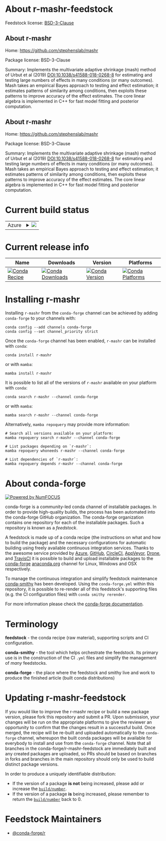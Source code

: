 About r-mashr-feedstock
=======================

Feedstock license: [BSD-3-Clause](https://github.com/conda-forge/r-mashr-feedstock/blob/main/LICENSE.txt)


About r-mashr
-------------

Home: https://github.com/stephenslab/mashr

Package license: BSD-3-Clause

Summary: Implements the multivariate adaptive shrinkage (mash) method of Urbut et al (2019) <DOI:10.1038/s41588-018-0268-8> for estimating and testing large numbers of effects in many conditions (or many outcomes). Mash takes an empirical Bayes approach to testing and effect estimation; it estimates patterns of similarity among conditions, then exploits these patterns to improve accuracy of the effect estimates. The core linear algebra is implemented in C++ for fast model fitting and posterior computation.

About r-mashr
-------------

Home: https://github.com/stephenslab/mashr

Package license: BSD-3-Clause

Summary: Implements the multivariate adaptive shrinkage (mash) method of Urbut et al (2019) <DOI:10.1038/s41588-018-0268-8> for estimating and testing large numbers of effects in many conditions (or many outcomes). Mash takes an empirical Bayes approach to testing and effect estimation; it estimates patterns of similarity among conditions, then exploits these patterns to improve accuracy of the effect estimates. The core linear algebra is implemented in C++ for fast model fitting and posterior computation.

Current build status
====================


<table>
    
  <tr>
    <td>Azure</td>
    <td>
      <details>
        <summary>
          <a href="https://dev.azure.com/conda-forge/feedstock-builds/_build/latest?definitionId=23206&branchName=main">
            <img src="https://dev.azure.com/conda-forge/feedstock-builds/_apis/build/status/r-mashr-feedstock?branchName=main">
          </a>
        </summary>
        <table>
          <thead><tr><th>Variant</th><th>Status</th></tr></thead>
          <tbody><tr>
              <td>linux_64</td>
              <td>
                <a href="https://dev.azure.com/conda-forge/feedstock-builds/_build/latest?definitionId=23206&branchName=main">
                  <img src="https://dev.azure.com/conda-forge/feedstock-builds/_apis/build/status/r-mashr-feedstock?branchName=main&jobName=linux&configuration=linux%20linux_64_" alt="variant">
                </a>
              </td>
            </tr><tr>
              <td>osx_64</td>
              <td>
                <a href="https://dev.azure.com/conda-forge/feedstock-builds/_build/latest?definitionId=23206&branchName=main">
                  <img src="https://dev.azure.com/conda-forge/feedstock-builds/_apis/build/status/r-mashr-feedstock?branchName=main&jobName=osx&configuration=osx%20osx_64_" alt="variant">
                </a>
              </td>
            </tr>
          </tbody>
        </table>
      </details>
    </td>
  </tr>
</table>

Current release info
====================

| Name | Downloads | Version | Platforms |
| --- | --- | --- | --- |
| [![Conda Recipe](https://img.shields.io/badge/recipe-r--mashr-green.svg)](https://anaconda.org/conda-forge/r-mashr) | [![Conda Downloads](https://img.shields.io/conda/dn/conda-forge/r-mashr.svg)](https://anaconda.org/conda-forge/r-mashr) | [![Conda Version](https://img.shields.io/conda/vn/conda-forge/r-mashr.svg)](https://anaconda.org/conda-forge/r-mashr) | [![Conda Platforms](https://img.shields.io/conda/pn/conda-forge/r-mashr.svg)](https://anaconda.org/conda-forge/r-mashr) |

Installing r-mashr
==================

Installing `r-mashr` from the `conda-forge` channel can be achieved by adding `conda-forge` to your channels with:

```
conda config --add channels conda-forge
conda config --set channel_priority strict
```

Once the `conda-forge` channel has been enabled, `r-mashr` can be installed with `conda`:

```
conda install r-mashr
```

or with `mamba`:

```
mamba install r-mashr
```

It is possible to list all of the versions of `r-mashr` available on your platform with `conda`:

```
conda search r-mashr --channel conda-forge
```

or with `mamba`:

```
mamba search r-mashr --channel conda-forge
```

Alternatively, `mamba repoquery` may provide more information:

```
# Search all versions available on your platform:
mamba repoquery search r-mashr --channel conda-forge

# List packages depending on `r-mashr`:
mamba repoquery whoneeds r-mashr --channel conda-forge

# List dependencies of `r-mashr`:
mamba repoquery depends r-mashr --channel conda-forge
```


About conda-forge
=================

[![Powered by
NumFOCUS](https://img.shields.io/badge/powered%20by-NumFOCUS-orange.svg?style=flat&colorA=E1523D&colorB=007D8A)](https://numfocus.org)

conda-forge is a community-led conda channel of installable packages.
In order to provide high-quality builds, the process has been automated into the
conda-forge GitHub organization. The conda-forge organization contains one repository
for each of the installable packages. Such a repository is known as a *feedstock*.

A feedstock is made up of a conda recipe (the instructions on what and how to build
the package) and the necessary configurations for automatic building using freely
available continuous integration services. Thanks to the awesome service provided by
[Azure](https://azure.microsoft.com/en-us/services/devops/), [GitHub](https://github.com/),
[CircleCI](https://circleci.com/), [AppVeyor](https://www.appveyor.com/),
[Drone](https://cloud.drone.io/welcome), and [TravisCI](https://travis-ci.com/)
it is possible to build and upload installable packages to the
[conda-forge](https://anaconda.org/conda-forge) [anaconda.org](https://anaconda.org/)
channel for Linux, Windows and OSX respectively.

To manage the continuous integration and simplify feedstock maintenance
[conda-smithy](https://github.com/conda-forge/conda-smithy) has been developed.
Using the ``conda-forge.yml`` within this repository, it is possible to re-render all of
this feedstock's supporting files (e.g. the CI configuration files) with ``conda smithy rerender``.

For more information please check the [conda-forge documentation](https://conda-forge.org/docs/).

Terminology
===========

**feedstock** - the conda recipe (raw material), supporting scripts and CI configuration.

**conda-smithy** - the tool which helps orchestrate the feedstock.
                   Its primary use is in the construction of the CI ``.yml`` files
                   and simplify the management of *many* feedstocks.

**conda-forge** - the place where the feedstock and smithy live and work to
                  produce the finished article (built conda distributions)


Updating r-mashr-feedstock
==========================

If you would like to improve the r-mashr recipe or build a new
package version, please fork this repository and submit a PR. Upon submission,
your changes will be run on the appropriate platforms to give the reviewer an
opportunity to confirm that the changes result in a successful build. Once
merged, the recipe will be re-built and uploaded automatically to the
`conda-forge` channel, whereupon the built conda packages will be available for
everybody to install and use from the `conda-forge` channel.
Note that all branches in the conda-forge/r-mashr-feedstock are
immediately built and any created packages are uploaded, so PRs should be based
on branches in forks and branches in the main repository should only be used to
build distinct package versions.

In order to produce a uniquely identifiable distribution:
 * If the version of a package **is not** being increased, please add or increase
   the [``build/number``](https://docs.conda.io/projects/conda-build/en/latest/resources/define-metadata.html#build-number-and-string).
 * If the version of a package **is** being increased, please remember to return
   the [``build/number``](https://docs.conda.io/projects/conda-build/en/latest/resources/define-metadata.html#build-number-and-string)
   back to 0.

Feedstock Maintainers
=====================

* [@conda-forge/r](https://github.com/orgs/conda-forge/teams/r/)

